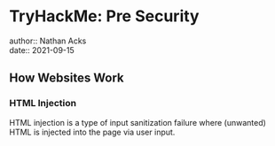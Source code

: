 # TryHackMe: Pre Security

author:: Nathan Acks  
date:: 2021-09-15

## How Websites Work

### HTML Injection

HTML injection is a type of input sanitization failure where (unwanted) HTML is injected into the page via user input.
